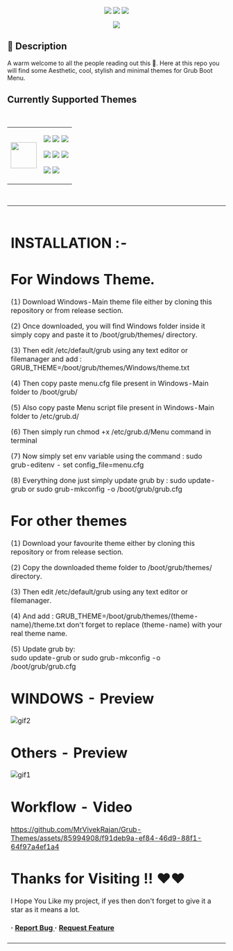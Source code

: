 <p align="center">
    <a href="https://github.com/MrVivekRajan/Grub-Themes/stargazers"><img src="https://img.shields.io/github/stars/MrVivekRajan/Grub-Themes?colorA=32302f&colorB=8f8452&style=for-the-badge"></a>
     <a href="https://github.com/MrVivekRajan/Grub-Themes/contributors"><img src="https://img.shields.io/github/contributors/MrVivekRajan/Grub-Themes?colorA=32302f&colorB=8651BB&style=for-the-badge"></a>
    <a href="https://github.com/MrVivekRajan/Grub-Themes/issues"><img src="https://img.shields.io/github/issues/MrVivekRajan/Grub-Themes?colorA=32302f&colorB=3B4068&style=for-the-badge"></a>
</p>

 <p align="center"> 
   <a = href="https://www.pling.com/p/2142488/">
            <img src="https://img.shields.io/badge/Pling-Page-red.svg?style=for-the-badge&labelColor=32302f&color=4e0bb5"></a> 
</p>

## :star2: Description
A warm welcome to all the people reading out this 🤗. Here at this repo you will find some Aesthetic, cool, stylish and minimal themes for Grub Boot Menu.

## Currently Supported Themes

<br><div align="center"><table><tr><td><img width="60" src="https://www.shareicon.net/data/2016/02/07/281237_theme_512x512.png"></td><td>

<a href="https://github.com/MrVivekRajan/Grub-Themes/tree/main/Aesthetic"><img src="https://img.shields.io/badge/Aesthetic-purple.svg?style=for-the-badge&color=8f8452"></a>
<a href="https://github.com/MrVivekRajan/Grub-Themes/tree/main/Anime"><img src="https://img.shields.io/badge/Anime-yellow.svg?style=for-the-badge&color=d33c2d"></a>
<a href="https://github.com/MrVivekRajan/Grub-Themes/tree/main/SekiroShadow"><img src="https://img.shields.io/badge/Sekiro-purple.svg?style=for-the-badge&color=3B4068"></a>


<a href="https://github.com/MrVivekRajan/Grub-Themes/tree/main/CartoonGirl"><img src="https://img.shields.io/badge/CartoonGirl-yellow.svg?style=for-the-badge&color=a953bb"></a>
<a href="https://github.com/MrVivekRajan/Grub-Themes/tree/main/Doraemon"><img src="https://img.shields.io/badge/Doraemon-orange.svg?style=for-the-badge&color=4575ba"></a>
<a href="https://github.com/MrVivekRajan/Grub-Themes/tree/main/Windows-Main"><img src="https://img.shields.io/badge/Windows-blue.svg?style=for-the-badge&color=0864C5"></a>

<a href="https://github.com/MrVivekRajan/Grub-Themes/tree/main/GradientColor"><img src="https://img.shields.io/badge/GradientColor-yellow.svg?style=for-the-badge&color=f25781"></a>
<a href="https://github.com/MrVivekRajan/Grub-Themes/tree/main/NeonPurple"><img src="https://img.shields.io/badge/NeonPurple-yellow.svg?style=for-the-badge&color=4e0bb5"></a>

</td></tr></table></div><br><table><td><br>

# INSTALLATION :-
# For Windows Theme.
(1) Download Windows-Main theme file either by cloning this repository or from release section.

(2) Once downloaded, you will find Windows folder inside it simply copy and paste it to /boot/grub/themes/ directory.

(3) Then edit /etc/default/grub using any text editor or filemanager and add :
GRUB_THEME=/boot/grub/themes/Windows/theme.txt

(4) Then copy paste menu.cfg file present in Windows-Main folder to /boot/grub/

(5) Also copy paste Menu script file present in Windows-Main folder to /etc/grub.d/

(6) Then simply run chmod +x /etc/grub.d/Menu command in terminal

(7) Now simply set env variable using the command :
    sudo grub-editenv - set config_file=menu.cfg 
    
(8) Everything done just simply update grub by :
    sudo update-grub
           or
    sudo grub-mkconfig -o /boot/grub/grub.cfg 

# For other themes
(1) Download your favourite theme either by cloning this repository or from release section.

(2) Copy the downloaded theme folder to /boot/grub/themes/ directory.

(3) Then edit  /etc/default/grub using any text editor or filemanager.

(4) And add : 
    GRUB_THEME=/boot/grub/themes/(theme-name)/theme.txt
            don't forget to replace (theme-name) with your real theme name.
 
(5) Update grub by:  
    sudo update-grub
           or
    sudo grub-mkconfig -o /boot/grub/grub.cfg 

# WINDOWS - Preview
![gif2](https://github.com/MrVivekRajan/Grub-Themes/assets/85994908/80bea1c1-7f33-43ca-b160-f53aa8d3a377)

# Others - Preview
![gif1](https://github.com/MrVivekRajan/Grub-Themes/assets/85994908/19f072ee-bbaf-4864-a9c5-fa95d296c046)


# Workflow - Video
https://github.com/MrVivekRajan/Grub-Themes/assets/85994908/f91deb9a-ef84-46d9-88f1-64f97a4ef1a4


# Thanks for Visiting !! ❤️❤️
I Hope You Like my project, if yes then don't forget to give it a star as it means a lot.


<h4> <span>· </span> <a href="https://github.com/MrVivekRajan/Grub-Themes/issues"> Report Bug </a> <span> · </span> <a href="https://github.com/MrVivekRajan/Grub-Themes/issues"> Request Feature </a> </h4>
